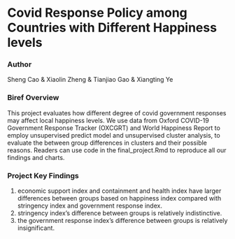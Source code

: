 # Covid Response Policy among Countries with Different Happiness levels

### Author

Sheng Cao & Xiaolin Zheng & Tianjiao Gao & Xiangting Ye

### Biref Overview 

This project evaluates how different degree of covid government responses may affect local happiness levels. We use data from Oxford COVID-19 Government 
Response Tracker (OXCGRT) and World Happiness Report to employ unsupervised predict model and unsupervised cluster analysis, to evaluate the between group differences in clusters and their possible reasons. Readers can use code in the final_project.Rmd to reproduce all our findings and charts.

### Project Key Findings

1. economic support index and containment and health index have larger differences between groups based on happiness index compared with stringency index and government 
response index. 
2. stringency index’s difference between groups is relatively indistinctive. 
3. the government response index’s difference between groups is relatively insignificant. 
